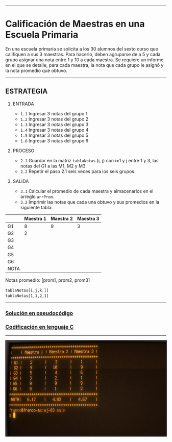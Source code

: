 ***

# Calificación de Maestras en una Escuela Primaria

En una escuela primaria se solicita a los 30 alumnos del sexto curso que 
califiquen a sus 3 maestras. Para hacerlo, deben agruparse de a 5 y cada grupo 
asignar una nota entre 1 y 10 a cada maestra. Se requiere un informe en el que 
se detalle, para cada maestra, la nota que cada grupo le asignó y la nota 
promedio que obtuvo.

***

## ESTRATEGIA

1. ENTRADA 
    - `1.1` Ingresar 3 notas del grupo 1
    - `1.2` Ingresar 3 notas del grupo 2
    - `1.3` Ingresar 3 notas del grupo 3
    - `1.4` Ingresar 3 notas del grupo 4
    - `1.5` Ingresar 3 notas del grupo 5
    - `1.6` Ingresar 3 notas del grupo 6

2. PROCESO
   - `2.1` Guardar en la matriz `tablaNotas` (i, j) con i=1 y j entre 1 y 3, las 
   notas del G1 a las M1, M2 y M3.
   - `2.2` Repetir el paso 2.1 seis veces para los seis grupos.

3. SALIDA
   - `3.1` Calcular el promedio de cada maestra y almacenarlos en el arreglo 
   `arrProm`.
   - `3.2` Imprimir las notas que cada una obtuvo y sus promedios en la 
   siguiente tabla:

  |     | Maestra 1 | Maestra 2 | Maestra 3 |
  |-----|-----------|-----------|-----------|
  | G1  |     8     |     9     |     3     |
  | G2  |     2     |           |           |
  | G3  |           |           |           |
  | G4  |           |           |           |
  | G5  |           |           |           |
  | G6  |           |           |           |
  | NOTA|           |           |           |
  
  Notas promedio: [prom1, prom2, prom3]
  
`tablaNotas[i,j,k,l]`  
`tablaNotas[1,1,2,1]`


***
### [Solución en pseudocódigo](./encuesta_alumnos.pseudo)

### [Codificación en lenguaje C](./encuesta_alumnos.c)
***

<a href="#"
   title="Captura del output en la terminal del ejercicio">
  <img src="../../../../assets/images/thumbnail-tp1-parte1-ej3-pseudo-y-C.webp"
       alt="Captura del output en la terminal del ejercicio"
       width="555" height="300"
       style="border: 1px solid black; text-align: center;">
</a>
